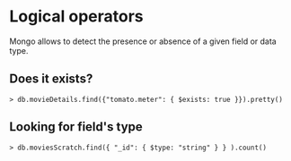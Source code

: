 # Logical operators

Mongo allows to detect the presence or absence of a given field or data type.

## Does it exists?

```
> db.movieDetails.find({"tomato.meter": { $exists: true }}).pretty()
```

## Looking for field's type

```
> db.moviesScratch.find({ "_id": { $type: "string" } } ).count()
```